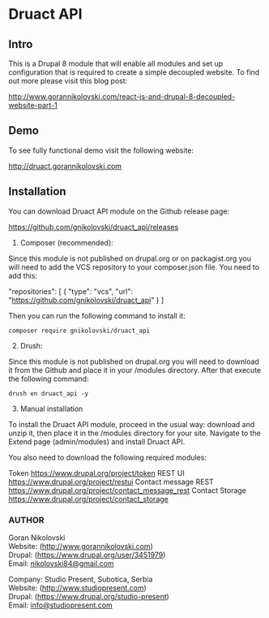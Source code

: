 # Druact API

## Intro

This is a Drupal 8 module that will enable all modules and set up configuration
that is required to create a simple decoupled website. To find out more please 
visit this blog post:

http://www.gorannikolovski.com/react-js-and-drupal-8-decoupled-website-part-1

## Demo

To see fully functional demo visit the following website:

http://druact.gorannikolovski.com

## Installation

You can download Druact API module on the Github release page:

https://github.com/gnikolovski/druact_api/releases

1. Composer (recommended):

Since this module is not published on drupal.org or on packagist.org you will
need to add the VCS repository to your composer.json file. You need to add this:

"repositories": [
    {
        "type": "vcs",
        "url":  "https://github.com/gnikolovski/druact_api"
    }
]

Then you can run the following command to install it:

```
composer require gnikolovski/druact_api
```

2. Drush:

Since this module is not published on drupal.org you will need to download it 
from the Github and place it in your /modules directory. After that execute the 
following command:

```
drush en druact_api -y
```

3. Manual installation

To install the Druact API module, proceed in the usual way: download and unzip 
it, then place it in the /modules directory for your site. Navigate to the 
Extend page (admin/modules) and install Druact API.

You also need to download the following required modules:

Token https://www.drupal.org/project/token
REST UI https://www.drupal.org/project/restui
Contact message REST https://www.drupal.org/project/contact_message_rest
Contact Storage https://www.drupal.org/project/contact_storage

### AUTHOR

Goran Nikolovski  
Website: (http://www.gorannikolovski.com)  
Drupal: (https://www.drupal.org/user/3451979)  
Email: nikolovski84@gmail.com  

Company: Studio Present, Subotica, Serbia  
Website: (http://www.studiopresent.com)  
Drupal: (https://www.drupal.org/studio-present)      
Email: info@studiopresent.com
